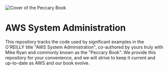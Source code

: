 ![Cover of the Peccary Book](https://pbs.twimg.com/media/DjvG0sBX0AAjwOZ.jpg:large)

# AWS System Administration

This repository tracks the code used by significant examples in the O'REILLY title "AWS System Administration", co-authored by yours truly with Mike Ryan and commonly known as the "Peccary Book". We provide this repository for your convenience, and we will strive to keep it current and up-to-date as AWS and our book evolve.
